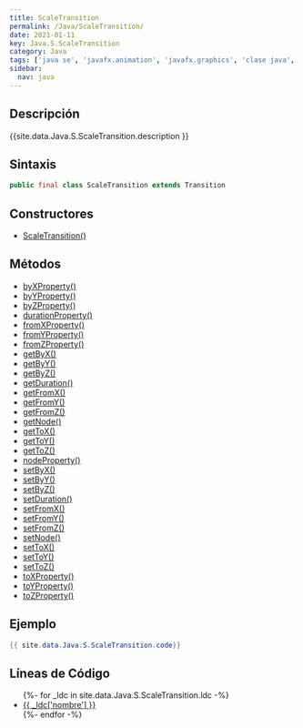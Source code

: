 ```yaml
---
title: ScaleTransition
permalink: /Java/ScaleTransition/
date: 2021-01-11
key: Java.S.ScaleTransition
category: Java
tags: ['java se', 'javafx.animation', 'javafx.graphics', 'clase java', 'JavaFX 2.0']
sidebar: 
  nav: java
---
```


## Descripción
{{site.data.Java.S.ScaleTransition.description }}

## Sintaxis
~~~java
public final class ScaleTransition extends Transition
~~~

## Constructores
* [ScaleTransition()](/Java/ScaleTransition/ScaleTransition/)

## Métodos
* [byXProperty()](/Java/ScaleTransition/byXProperty)
* [byYProperty()](/Java/ScaleTransition/byYProperty)
* [byZProperty()](/Java/ScaleTransition/byZProperty)
* [durationProperty()](/Java/ScaleTransition/durationProperty)
* [fromXProperty()](/Java/ScaleTransition/fromXProperty)
* [fromYProperty()](/Java/ScaleTransition/fromYProperty)
* [fromZProperty()](/Java/ScaleTransition/fromZProperty)
* [getByX()](/Java/ScaleTransition/getByX)
* [getByY()](/Java/ScaleTransition/getByY)
* [getByZ()](/Java/ScaleTransition/getByZ)
* [getDuration()](/Java/ScaleTransition/getDuration)
* [getFromX()](/Java/ScaleTransition/getFromX)
* [getFromY()](/Java/ScaleTransition/getFromY)
* [getFromZ()](/Java/ScaleTransition/getFromZ)
* [getNode()](/Java/ScaleTransition/getNode)
* [getToX()](/Java/ScaleTransition/getToX)
* [getToY()](/Java/ScaleTransition/getToY)
* [getToZ()](/Java/ScaleTransition/getToZ)
* [nodeProperty()](/Java/ScaleTransition/nodeProperty)
* [setByX()](/Java/ScaleTransition/setByX)
* [setByY()](/Java/ScaleTransition/setByY)
* [setByZ()](/Java/ScaleTransition/setByZ)
* [setDuration()](/Java/ScaleTransition/setDuration)
* [setFromX()](/Java/ScaleTransition/setFromX)
* [setFromY()](/Java/ScaleTransition/setFromY)
* [setFromZ()](/Java/ScaleTransition/setFromZ)
* [setNode()](/Java/ScaleTransition/setNode)
* [setToX()](/Java/ScaleTransition/setToX)
* [setToY()](/Java/ScaleTransition/setToY)
* [setToZ()](/Java/ScaleTransition/setToZ)
* [toXProperty()](/Java/ScaleTransition/toXProperty)
* [toYProperty()](/Java/ScaleTransition/toYProperty)
* [toZProperty()](/Java/ScaleTransition/toZProperty)

## Ejemplo
~~~java
{{ site.data.Java.S.ScaleTransition.code}}
~~~

## Líneas de Código
<ul>
{%- for _ldc in site.data.Java.S.ScaleTransition.ldc -%}
   <li>
       <a href="{{_ldc['url'] }}">{{ _ldc['nombre'] }}</a>
   </li>
{%- endfor -%}
</ul>
